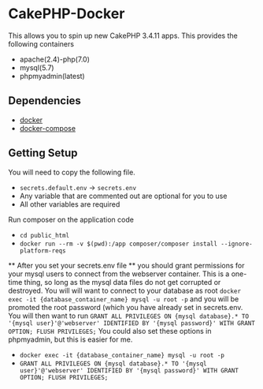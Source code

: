 # CakePHP-Docker

This allows you to spin up new CakePHP 3.4.11 apps. This provides the following containers

 - apache(2.4)-php(7.0)
 - mysql(5.7)
 - phpmyadmin(latest)

## Dependencies
 - [docker](https://docs.docker.com/engine/installation/)
 - [docker-compose](https://docs.docker.com/compose/install/)

## Getting Setup
You will need to copy the following file.
 - `secrets.default.env` -> `secrets.env`
  - Any variable that are commented out are optional for you to use
  - All other variables are required

Run composer on the application code
 - `cd public_html`
 - `docker run --rm -v $(pwd):/app composer/composer install --ignore-platform-reqs`

** After you set your secrets.env file ** you should grant permissions for your mysql users to connect from the webserver container. This is a one-time thing, so long as the mysql data files do not get corrupted or destroyed. You will will want to connect to your database as root `docker exec -it {database_container_name} mysql -u root -p` and you will be promoted the root password (which you have already set in secrets.env. You will then want to run `GRANT ALL PRIVILEGES ON {mysql database}.* TO '{mysql user}'@'webserver' IDENTIFIED BY '{mysql password}' WITH GRANT OPTION; FLUSH PRIVILEGES;` You could also set these options in phpmyadmin, but this is easier for me.
 - `docker exec -it {database_container_name} mysql -u root -p`
 - `GRANT ALL PRIVILEGES ON {mysql database}.* TO '{mysql user}'@'webserver' IDENTIFIED BY '{mysql password}' WITH GRANT OPTION; FLUSH PRIVILEGES;`
